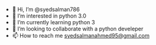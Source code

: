 - 👋 Hi, I’m @syedsalman786
- 👀 I’m interested in python 3.0
- 🌱 I’m currently learning python 3
- 💞️ I’m looking to collaborate with a python develeper
- 📫 How to reach me syedsalmanahmed95@gmail.com

<!---
syedsalman786/syedsalman786 is a ✨ special ✨ repository because its `README.md` (this file) appears on your GitHub profile.
You can click the Preview link to take a look at your changes.
--->
